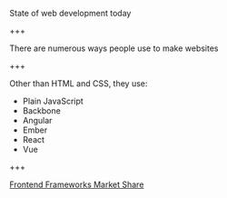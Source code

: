 State of web development today

+++

There are numerous ways people use to make websites

+++

Other than HTML and CSS, they use:

- Plain JavaScript <!-- .element: class="fragment" -->
- Backbone <!-- .element: class="fragment" -->
- Angular <!-- .element: class="fragment" -->
- Ember <!-- .element: class="fragment" -->
- React <!-- .element: class="fragment" -->
- Vue <!-- .element: class="fragment" -->

+++

[Frontend Frameworks Market Share](assets/img/frameworks-market-share.png)

